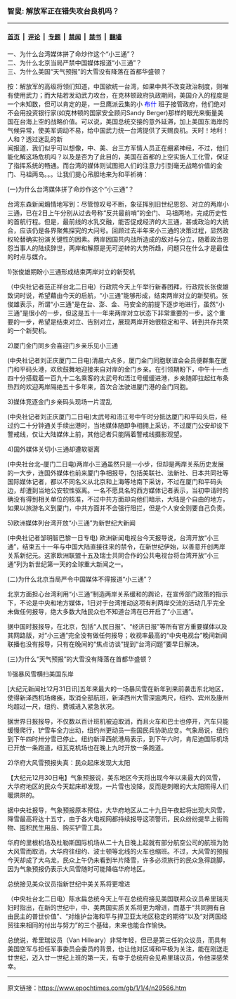 ### 智叟: 解放军正在错失攻台良机吗？

---

#### [首页](../../../..?n29566) &nbsp;|&nbsp; [评论](../../../../../epoch-comment?n29566) &nbsp;|&nbsp; [专题](../../../../../epoch-special?n29566) &nbsp;|&nbsp; [禁闻](../../../../../epoch-news?n29566) &nbsp;|&nbsp; [禁书](../../../../../books?n29566) &nbsp;|&nbsp; [翻墙](https://github.com/gfw-breaker/nogfw/blob/master/README.md?n29566)


<div class="post_content" id="artbody" itemprop="articleBody">
 <!-- article content begin -->
 <p>
  一、为什么台湾媒体拼了命炒作这个“小三通”？
  <br/>
  二、为什么北京当局严禁中国媒体报道“小三通”？
  <br/>
  三、为什么美国“天气预报”的大雪没有降落在首都华盛顿？
 </p>
 <p>
  按：解放军的高级将领们知道，中国欲统一台湾，如果中共不改变政治制度，则唯有使用武力；而大陆若发动武力攻台，在克林顿政府执政期间，美国介入的程度是一个未知数，但可以肯定的是，一旦鹰派云集的小
  <ok href="https://www.epochtimes.com/news/epochnews/news/Focus.asp?Focus_ID=702">
   <font color="blue">
    布什
   </font>
  </ok>
  班子接管政府，他们绝对不会用投资银行家(如克林顿的国家安全顾问Sandy Berger)那样的眼光来衡量美国在台海上空的战略价值。可以说，美国总统交接的意外延滞，加上美国东海岸的气候异常，使美军调动不易，给中国武力统一台湾提供了天赐良机。天时！地利！人和？透过迷乱的新
  <br/>
  闻报道，我们似乎可以想像，中、美、台三方军情人员正在绷紧神经，不过，他们能化解这场危机吗？以及是否为了此目的，美国在首都的上空实施人工化雪，保证了指挥系统的畅通。而台湾的媒体则试图把人们的注意力引到毫无战略价值的金门、马祖两岛。。。让我们提心吊胆地来为和平祈祷：
 </p>
 <p>
  (一)为什么台湾媒体拼了命炒作这个“小三通”？
 </p>
 <p>
  台湾东森新闻煽情地写到：尽管惊叹号不断，象征挥别旧世纪恩怨、对立的两岸小三通，已在2日上午分别从过去号称“反共最前哨”的金门、 马祖两地，完成历史性的首航行程。但是，最前线的水乳交融，能否促成经济的大三通，甚或政治的大统合，应该仍是各界聚焦探究的大问号。回顾过去半年来小三通的决策过程，显然政权轮替确实扮演关键性的因素。两岸因国共内战所造成的敌对与分立，随着政治恩怨当事人的陆续辞世，两岸和解原是无可逆转的大势所趋，问题只在什么才是最佳的时点与媒介。
 </p>
 <p>
  1)张俊雄期盼小三通形成结束两岸对立的新契机
 </p>
 <p>
  （中央社记者范正祥台北二日电）行政院今天上午举行新春团拜，行政院长张俊雄致词时说，希望藉由今天的启航，“小三通”能够形成，结束两岸对立的新契机。张俊雄表示，所谓“小三通”是在台、澎、金、马安全的前提下逐步地进行，虽然“小三通”是很小的一步，但这是五十一年来两岸对立状态下非常重要的一步。这个重要的一步，希望是结束对立、告别对立，展现两岸开始很稳定和平、转到共存共荣的一个新契机。
 </p>
 <p>
  2)厦门金门同乡会喜迎门乡亲乐见小三通
 </p>
 <p>
  (中央社记者刘正庆厦门二日电)清晨六点多，厦门金门同胞联谊会会员便群集在厦门和平码头港，欢欣鼓舞地迎接来自对岸的金门乡亲。在引领期盼下，中午十一点四十分搭载着一百九十二名乘客的太武号和浯江号缓缓进港，乡亲随即拉起红布条热烈的欢迎两岸隔绝五十多年来，首次合法驶进厦门港的金门同胞。
 </p>
 <p>
  3)媒体竞逐金门乡亲码头现场一片混乱
 </p>
 <p>
  (中央社记者刘正庆厦门二日电)太武号和浯江号中午时分抵达厦门和平码头后，经过约二十分钟通关手续出港时，当地媒体随即争相拥上采访，不过厦门公安却设下警戒线，仅让大陆媒体上前，其他记者只能隔着警戒线摄影观望。
 </p>
 <p>
  4)国外媒体关切小三通却遭软驱离
 </p>
 <p>
  (中央社台北–厦门二日电)两岸小三通虽然只是一小步，但却是两岸关系历史发展的一大步，连国外媒体也前来厦门争相报导，包括美联社、法新社、日本共同社等国际媒体记者，都以不同名义从北京和上海等地南下采访，不过在厦门和平码头边，却遭到当地公安软性驱离。一名不愿具名的西方媒体记者表示，当初申请时的确没有得到相关单位的核准，不过中共方面却向他们暗示，大陆是个自由的地方，如果以旅游名义到厦门，中共方面并不会强行阻拦，但是个人安全则要自己负责。
 </p>
 <p>
  5)欧洲媒体列台湾开放“小三通”为新世纪大新闻
 </p>
 <p>
  (中央社记者邹明智巴黎一日专电) 欧洲新闻电视台今天报导说，台湾开放“小三通”，结束五十一年与中国大陆直接往来的禁令，在新世纪伊始，以善意开创两岸关系新纪元。这家欧洲联盟十五及瑞士共同合作的公共电视台将台湾开放“小三通”列为新世纪第一天的全球重大新闻之一。
 </p>
 <p>
  (二)为什么北京当局严令中国媒体不得报道“小三通”？
 </p>
 <p>
  北京方面担心台湾利用“小三通”制造两岸关系缓和的舆论，在宣传部门政策的指示下，不论是中央和地方媒体，1日对于台湾推动这项有利两岸交流的活动几乎完全未做任何报导，绝大多数大陆民众也不知道台湾在已开启了“小三通”。
 </p>
 <p>
  据中国时报报导，在北京，包括“人民日报”、“经济日报”等所有官方重要媒体以及其网路版，对“小三通”完全没有做任何报导；收视率最高的“中央电视台”晚间新闻联播也没有报导，只有在晚间的“焦点访谈”提到“台湾问题”要早日解决。
 </p>
 <p>
  (三)为什么“天气预报”的大雪没有降落在首都华盛顿？
 </p>
 <p>
  1)强暴风雪横扫美国东岸
 </p>
 <p>
  [大纪元新闻社12月31日讯]五年来最大的一场暴风雪在新年到来前袭击东北地区，使得新泽西机场瘫痪，取消全部航班，新泽西州大雪深逾两尺，纽约、宾州及康州均超过一尺，纽约、费城进入紧急状况。
 </p>
 <p>
  据世界日报报导，不仅数以百计班机被迫取消，而且火车和巴士也停开，汽车只能缓慢爬行，铲雪车全力出动，纽约州更动员一些国民兵协助应变。气象局说，纽约到下午四时卅分雪已停止。纽约新泽西航港局表示，到下午六时，肯尼迪国际机场已开放一条跑道，纽瓦克机场也在晚上九时开放一条跑道。
 </p>
 <p>
  2)华府大风雪预报失真：民众起床发现大太阳
 </p>
 <p>
  【大纪元12月30日电】气象预报说，美东地区今天将出现今年以来最大的风雪，大华府地区的民众今天起床却发现，一片雪也没降，反而是刺眼的大太阳照得人们暖烘烘的。
 </p>
 <p>
  据中央社报导，气象预报原本预估，大华府地区从二十九日午夜起将出现大风雪，降雪最高将达十五寸，由于各大电视网都持续报导这项警讯，民众纷纷提早上街购物、囤积民生用品、购买铲雪工具。
 </p>
 <p>
  华府的里根机场及杜勒斯国际机场从二十九日晚上起就有部分航空公司的航班为防大风雪而取消，大华府往纽约、波士顿等北线的火车也缩班。不过，大风雪的预报今天却成了大乌龙，民众上午仍未看到半片降雪，许多必须旅行的民众急得跳脚，因为气象预报仍表示大风雪随时可能降临华府地区。
 </p>
 <p>
  总统接见美众议员指新世纪中美关系将更增进
 </p>
 <p>
  （中央社台北二日电）陈水扁总统今天上午在总统府接见美国联邦众议员希里瑞夫妇时指出，在新的世纪中，中、美两国实质关系将更为增进，而基于“共同拥有自由民主的普世价值”、“对维护台海和平与捍卫亚太地区稳定的期待”以及“对两国经贸往来相同的付出与努力”的三个基础，未来也能合作愉快。
 </p>
 <p>
  总统说，希里瑞议员（Van Hilleary）非常年轻，但已是第三任的众议员，而具有美国空军与担任军事委员会委员的背景，也让他对区域和平极为关注，能在刚送走廿世纪，迈入廿一世纪上班的第一天，有幸于总统府会见希里瑞议员，令他深感荣幸。
 </p>
 <!-- article content end -->
 <div id="below_article_ad">
 </div>
</div>


---

原文链接：https://www.epochtimes.com/gb/1/1/4/n29566.htm